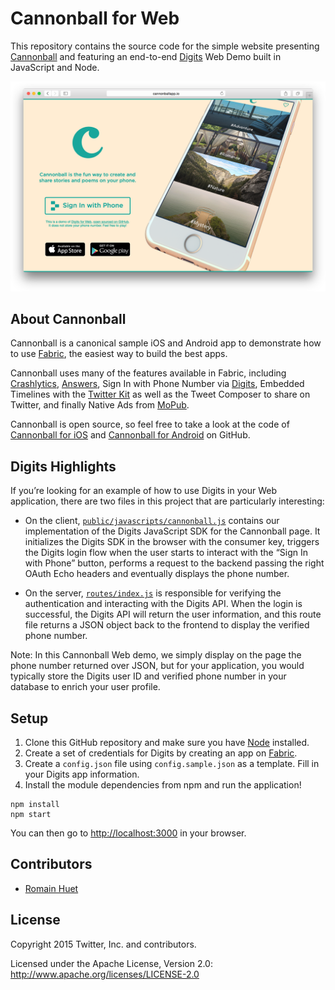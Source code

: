 # Cannonball for Web

This repository contains the source code for the simple website presenting [Cannonball](http://cannonballapp.io/) and featuring an end-to-end [Digits](https://get.fabric.io/) Web Demo built in JavaScript and Node.

![Screenshot of Cannonball for Web](screenshot.png "Screenshot of Cannonball for Web")

## About Cannonball

Cannonball is a canonical sample iOS and Android app to demonstrate how to use [Fabric](https://get.fabric.io/), the easiest way to build the best apps.

Cannonball uses many of the features available in Fabric, including [Crashlytics](https://fabric.io/kits/crashlytics), [Answers](https://answers.io/), Sign In with Phone Number via [Digits](https://fabric.io/kits/digits), Embedded Timelines with the [Twitter Kit](https://fabric.io/kits/twitterkit) as well as the Tweet Composer to share on Twitter, and finally Native Ads from [MoPub](https://fabric.io/kits/mopub).

Cannonball is open source, so feel free to take a look at the code of [Cannonball for iOS](https://github.com/twitterdev/cannonball-ios) and [Cannonball for Android](https://github.com/twitterdev/cannonball-android) on GitHub.

## Digits Highlights

If you’re looking for an example of how to use Digits in your Web application, there are two files in this project that are particularly interesting:

* On the client, [`public/javascripts/cannonball.js`](https://github.com/twitterdev/cannonball-web/blob/master/public/javascripts/cannonball.js) contains our implementation of the Digits JavaScript SDK for the Cannonball page. It initializes the Digits SDK in the browser with the consumer key, triggers the Digits login flow when the user starts to interact with the “Sign In with Phone” button, performs a request to the backend passing the right OAuth Echo headers and eventually displays the phone number.

* On the server, [`routes/index.js`](https://github.com/twitterdev/cannonball-web/blob/master/routes/index.js) is responsible for verifying the authentication and interacting with the Digits API. When the login is successful, the Digits API will return the user information, and this route file returns a JSON object back to the frontend to display the verified phone number.

Note: In this Cannonball Web demo, we simply display on the page the phone number returned over JSON, but for your application, you would typically store the Digits user ID and verified phone number in your database to enrich your user profile.

## Setup

1. Clone this GitHub repository and make sure you have [Node](http://nodejs.org/) installed.
2. Create a set of credentials for Digits by creating an app on [Fabric](https://get.fabric.io/).
3. Create a `config.json` file using `config.sample.json` as a template. Fill in your Digits app information.
4. Install the module dependencies from npm and run the application!

```
npm install
npm start
```

You can then go to [http://localhost:3000](http://localhost:3000) in your browser.

## Contributors

* [Romain Huet](https://twitter.com/romainhuet)

## License

Copyright 2015 Twitter, Inc. and contributors.

Licensed under the Apache License, Version 2.0: http://www.apache.org/licenses/LICENSE-2.0
